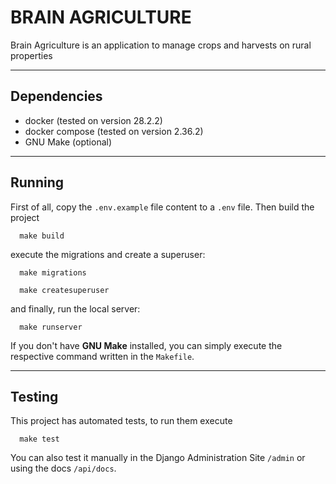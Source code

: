 # BRAIN AGRICULTURE
Brain Agriculture is an application to manage crops and harvests on rural properties

---

## Dependencies
 - docker (tested on version 28.2.2)
 - docker compose (tested on version 2.36.2)
 - GNU Make (optional)

---

## Running
First of all, copy the `.env.example` file content to a `.env` file.
Then build the project
```shell
  make build
```

execute the migrations and create a superuser:
```shell
  make migrations
```

```shell
  make createsuperuser
```

and finally, run the local server:
```shell
  make runserver
```

If you don't have <strong>GNU Make</strong> installed, you can simply execute the
respective command written in the `Makefile`.

---
## Testing

This project has automated tests, to run them execute

```shell
  make test
```

You can also test it manually in the Django Administration Site `/admin` or using the docs `/api/docs`.
